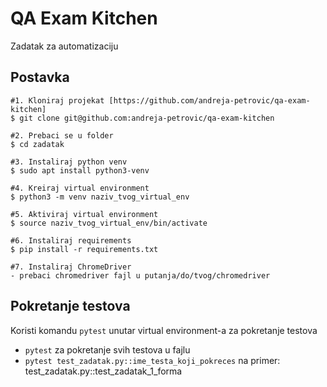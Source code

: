 # QA Exam Kitchen
Zadatak za automatizaciju

## Postavka

```
#1. Kloniraj projekat [https://github.com/andreja-petrovic/qa-exam-kitchen]
$ git clone git@github.com:andreja-petrovic/qa-exam-kitchen

#2. Prebaci se u folder
$ cd zadatak

#3. Instaliraj python venv
$ sudo apt install python3-venv

#4. Kreiraj virtual environment
$ python3 -m venv naziv_tvog_virtual_env

#5. Aktiviraj virtual environment
$ source naziv_tvog_virtual_env/bin/activate

#6. Instaliraj requirements
$ pip install -r requirements.txt

#7. Instaliraj ChromeDriver
- prebaci chromedriver fajl u putanja/do/tvog/chromedriver
```

## Pokretanje testova
Koristi komandu ```pytest``` unutar virtual environment-a za pokretanje testova
- ```pytest``` za pokretanje svih testova u fajlu
- ```pytest test_zadatak.py::ime_testa_koji_pokreces```
  na primer: test_zadatak.py::test_zadatak_1_forma

